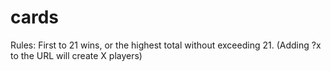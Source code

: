 # cards
Rules: First to 21 wins, or the highest total without exceeding 21. (Adding ?x to the URL will create X players)
